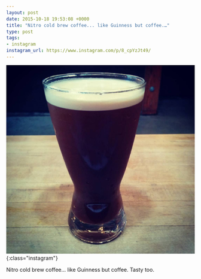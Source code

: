 ```yaml
---
layout: post
date: 2015-10-18 19:53:08 +0000
title: "Nitro cold brew coffee... like Guinness but coffee.…"
type: post
tags:
- instagram
instagram_url: https://www.instagram.com/p/8_cpYzJt49/
---
```


![Instagram - 8_cpYzJt49](/img/8_cpYzJt49.jpg){:class="instagram"}

Nitro cold brew coffee... like Guinness but coffee. Tasty too.
